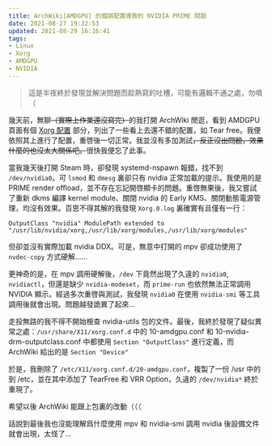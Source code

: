 ```yaml
---
title: ArchWiki[AMDGPU] 的錯誤配置導致的 NVIDIA PRIME 問題
date: 2021-08-27 19:32:53
updated: 2021-08-29 16:16:41
tags: 
- Linux
- Xorg
- AMDGPU
- NVIDIA
---
```


[comment]: # (> ArchWiki 是被 Arch 使用者奉爲聖經，且值得所有 Linux 使用者學習、借鑑的百科，但我這次可是着實被坑了一把…（🌚)

> 這是半夜終於發現並解決問題而趁熱寫的吐槽，可能有邏輯不通之處，勿噴（
>
> <!-- more -->

幾天前，無聊~~（實際上作業還沒寫完）~~的我打開 ArchWiki 閒逛，看到 AMDGPU 頁面有個 [Xorg 配置](https://wiki.archlinux.org/title/AMDGPU#Xorg_configuration) 部分，列出了一些看上去還不錯的配置，如 Tear free。我便依照其上進行了配置，重啓後一切正常。我並沒有多加測試~~，反正沒出問題，效果什麼的也沒太大關係吧。~~很快我便忘了此事。

當我幾天後打開 Steam 時，卻發現 systemd-nspawn 報錯，找不到 `/dev/nvidia0`。可 `lsmod` 和 `dmesg` 裏卻只有 nvidia 正常加載的提示。我使用的是 PRIME render offload，並不存在忘記開啓顯卡的問題。重啓無果後，我又嘗試了重新 dkms 編譯 kernel module、關閉 nvidia 的 Early KMS、關閉動態電源管理，均沒有效果。百思不得其解的我發現 `Xorg.0.log` 裏確實有且僅有一行：

`OutputClass "nvidia" ModulePath extended to "/usr/lib/nvidia/xorg,/usr/lib/xorg/modules,/usr/lib/xorg/modules"`

但卻並沒有實際加載 nvidia DDX。可是，無意中打開的 mpv 卻成功使用了 `nvdec-copy` 方式硬解……

更神奇的是，在 mpv 調用硬解後，`/dev` 下竟然出現了久違的 `nvidia0`, `nvidiactl`，但還是缺少 `nvidia-modeset`，而 `prime-run` 也依然無法正常調用 NVIDIA 顯示。經過多次重啓與測試，我發現 `nvidia0` 在使用 `nvidia-smi` 等工具調用後就會出現。問題越發詭異了起來…

走投無路的我不得不開始檢查 nvidia-utils 包的文件。最後，我終於發現了疑似異常之處：`/usr/share/X11/xorg.conf.d` 中的 10-amdgpu.conf 和 10-nvidia-drm-outputclass.conf 中都使用 `Section "OutputClass"` 進行定義，而 ArchWiki 給出的是 `Section "Device"`

於是，我刪除了 `/etc/X11/xorg.conf.d/20-amdgpu.conf`，複製了一份 /usr 中的到 /etc，並在其中添加了 TearFree 和 VRR Option，久違的 `/dev/nvidia*` 終於重現了。

希望以後 ArchWiki 能跟上包裏的改動（（（

話說到最後我也沒能理解爲什麼使用 mpv 和 nvidia-smi 調用 nvidia 後設備文件就會出現，太怪了…
